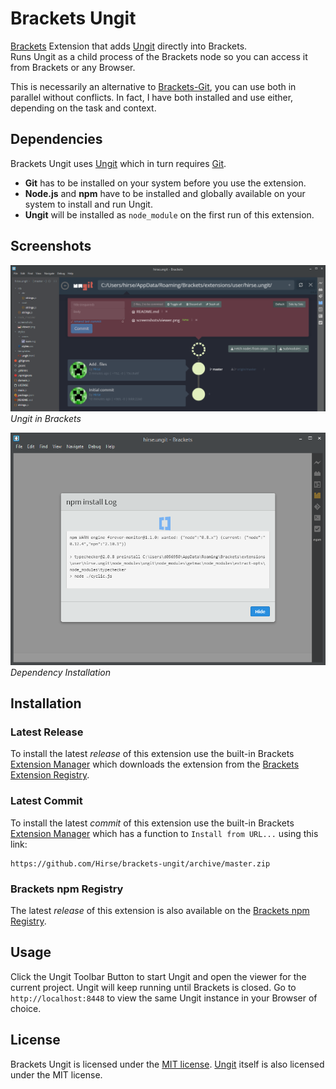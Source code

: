 # Brackets Ungit
[Brackets][Brackets] Extension that adds [Ungit][Ungit] directly into Brackets.  
Runs Ungit as a child process of the Brackets node so you can access it from Brackets or any Browser.

This is necessarily an alternative to [Brackets-Git][Brackets Git], you can use both in parallel without conflicts.
In fact, I have both installed and use either, depending on the task and context.

## Dependencies
Brackets Ungit uses [Ungit][Ungit] which in turn requires [Git][Git].
* __Git__ has to be installed on your system before you use the extension.
* __Node.js__ and __npm__ have to be installed and globally available on your system to install and run Ungit.
* __Ungit__ will be installed as `node_module` on the first run of this extension.

## Screenshots
![Brackets Ungit Viewer][Brackets Ungit Viewer Screenshot]  
*Ungit in Brackets*

![Brackets Ungit Dependency Installation][Brackets Ungit Install Screenshot]  
*Dependency Installation*

## Installation
### Latest Release
To install the latest _release_ of this extension use the built-in Brackets [Extension Manager][Brackets Extension Manager] which downloads the extension from the [Brackets Extension Registry][Brackets Extension Registry].

### Latest Commit
To install the latest _commit_ of this extension use the built-in Brackets [Extension Manager][Brackets Extension Manager] which has a function to `Install from URL...` using this link:
```
https://github.com/Hirse/brackets-ungit/archive/master.zip
```

### Brackets npm Registry
The latest _release_ of this extension is also available on the [Brackets npm Registry][Brackets npm Registry].

## Usage
Click the Ungit Toolbar Button to start Ungit and open the viewer for the current project. Ungit will keep running until Brackets is closed. Go to `http://localhost:8448` to view the same Ungit instance in your Browser of choice.

## License
Brackets Ungit is licensed under the [MIT license][MIT]. [Ungit][Ungit] itself is also licensed under the MIT license.


[Brackets]: http://brackets.io
[Brackets Extension Manager]: https://github.com/adobe/brackets/wiki/Brackets-Extensions
[Brackets Extension Registry]: https://brackets-registry.aboutweb.com
[Brackets Git]: https://github.com/zaggino/brackets-git
[Brackets npm Registry]: https://github.com/zaggino/brackets-npm-registry
[Brackets Ungit Viewer Screenshot]: https://raw.githubusercontent.com/Hirse/brackets-ungit/master/screenshots/viewer.png
[Brackets Ungit Install Screenshot]: https://raw.githubusercontent.com/Hirse/brackets-ungit/master/screenshots/install.png
[Git]: https://git-scm.com
[MIT]: http://opensource.org/licenses/MIT
[Ungit]: https://github.com/FredrikNoren/ungit
